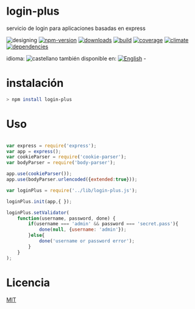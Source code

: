 # login-plus

<!--multilang v0 es:LEEME.md en:README.md  -->

<!--lang:es-->

servicio de login para aplicaciones basadas en express

<!--lang:en--]

login service for express

[!--lang:*-->

<!-- cucardas -->
![designing](https://img.shields.io/badge/stability-desgining-red.svg)
[![npm-version](https://img.shields.io/npm/v/login-plus.svg)](https://npmjs.org/package/login-plus)
[![downloads](https://img.shields.io/npm/dm/login-plus.svg)](https://npmjs.org/package/login-plus)
[![build](https://img.shields.io/travis/codenautas/login-plus/master.svg)](https://travis-ci.org/codenautas/login-plus)
[![coverage](https://img.shields.io/coveralls/codenautas/login-plus/master.svg)](https://coveralls.io/r/codenautas/login-plus)
[![climate](https://img.shields.io/codeclimate/github/codenautas/login-plus.svg)](https://codeclimate.com/github/codenautas/login-plus)
[![dependencies](https://img.shields.io/david/codenautas/login-plus.svg)](https://david-dm.org/codenautas/login-plus)

<!--multilang buttons-->

idioma: ![castellano](https://raw.githubusercontent.com/codenautas/multilang/master/img/lang-es.png)
también disponible en: 
[![English](https://raw.githubusercontent.com/codenautas/multilang/master/img/lang-en.png)](README.md) - 

<!--lang:es-->

# instalación

<!--lang:en--]

# install

[!--lang:*-->

```sh
> npm install login-plus
```

<!--lang:es-->

# Uso

<!--lang:en--]

# Use

[!--lang:*-->

```js

var express = require('express');
var app = express();
var cookieParser = require('cookie-parser');
var bodyParser = require('body-parser');

app.use(cookieParser());
app.use(bodyParser.urlencoded({extended:true}));

var loginPlus = require('../lib/login-plus.js');

loginPlus.init(app,{ });

loginPlus.setValidator(
    function(username, password, done) {
        if(username === 'admin' && password === 'secret.pass'){
            done(null, {username: 'admin'});
        }else{
            done('username or password error');
        }
    }
);

```

<!--lang:es-->

# Licencia

<!--lang:en--]

# License

[!--lang:*-->

[MIT](LICENSE)
